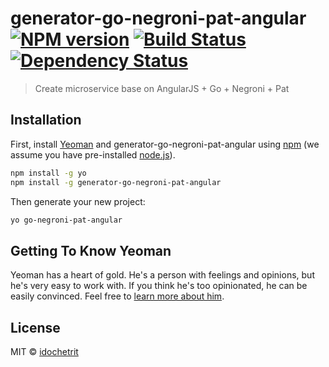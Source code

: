 # generator-go-negroni-pat-angular [![NPM version][npm-image]][npm-url] [![Build Status][travis-image]][travis-url] [![Dependency Status][daviddm-image]][daviddm-url]
> Create microservice base on AngularJS + Go + Negroni + Pat

## Installation

First, install [Yeoman](http://yeoman.io) and generator-go-negroni-pat-angular using [npm](https://www.npmjs.com/) (we assume you have pre-installed [node.js](https://nodejs.org/)).

```bash
npm install -g yo
npm install -g generator-go-negroni-pat-angular
```

Then generate your new project:

```bash
yo go-negroni-pat-angular
```

## Getting To Know Yeoman

Yeoman has a heart of gold. He&#39;s a person with feelings and opinions, but he&#39;s very easy to work with. If you think he&#39;s too opinionated, he can be easily convinced. Feel free to [learn more about him](http://yeoman.io/).

## License

MIT © [idochetrit]()


[npm-image]: https://badge.fury.io/js/generator-go-negroni-pat-angular.svg
[npm-url]: https://npmjs.org/package/generator-go-negroni-pat-angular
[travis-image]: https://travis-ci.org/idoch/generator-go-negroni-pat-angular.svg?branch=master
[travis-url]: https://travis-ci.org/idoch/generator-go-negroni-pat-angular
[daviddm-image]: https://david-dm.org/idoch/generator-go-negroni-pat-angular.svg?theme=shields.io
[daviddm-url]: https://david-dm.org/idoch/generator-go-negroni-pat-angular

